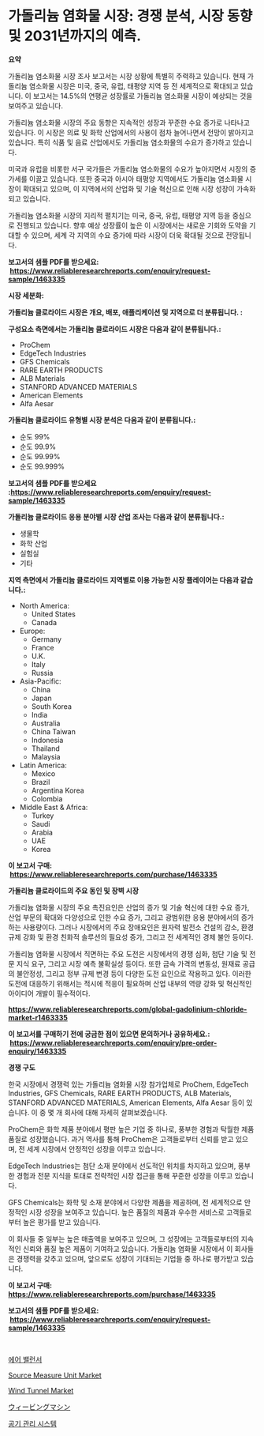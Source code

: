 <p><h1>가돌리늄 염화물 시장: 경쟁 분석, 시장 동향 및 2031년까지의 예측.</h1></p><p><strong>요약</strong></p>
<p><p>가돌리늄 염소화물 시장 조사 보고서는 시장 상황에 특별히 주력하고 있습니다. 현재 가돌리늄 염소화물 시장은 미국, 중국, 유럽, 태평양 지역 등 전 세계적으로 확대되고 있습니다. 이 보고서는 14.5%의 연평균 성장률로 가돌리늄 염소화물 시장이 예상되는 것을 보여주고 있습니다.</p><p>가돌리늄 염소화물 시장의 주요 동향은 지속적인 성장과 꾸준한 수요 증가로 나타나고 있습니다. 이 시장은 의료 및 화학 산업에서의 사용이 점차 늘어나면서 전망이 밝아지고 있습니다. 특히 식품 및 음료 산업에서도 가돌리늄 염소화물의 수요가 증가하고 있습니다.</p><p>미국과 유럽을 비롯한 서구 국가들은 가돌리늄 염소화물의 수요가 높아지면서 시장의 증가세를 이끌고 있습니다. 또한 중국과 아시아 태평양 지역에서도 가돌리늄 염소화물 시장이 확대되고 있으며, 이 지역에서의 산업화 및 기술 혁신으로 인해 시장 성장이 가속화되고 있습니다.</p><p>가돌리늄 염소화물 시장의 지리적 펼치기는 미국, 중국, 유럽, 태평양 지역 등을 중심으로 진행되고 있습니다. 향후 예상 성장률이 높은 이 시장에서는 새로운 기회와 도약을 기대할 수 있으며, 세계 각 지역의 수요 증가에 따라 시장이 더욱 확대될 것으로 전망됩니다.</p></p>
<p><strong>보고서의 샘플 PDF를 받으세요: &nbsp;<a href="https://www.reliableresearchreports.com/enquiry/request-sample/1463335">https://www.reliableresearchreports.com/enquiry/request-sample/1463335</a></strong></p>
<p><strong>시장 세분화:</strong></p>
<p><strong> 가돌리늄 클로라이드 시장은 개요, 배포, 애플리케이션 및 지역으로 더 분류됩니다. :</strong></p>
<p><strong>구성요소 측면에서는 가돌리늄 클로라이드 시장은 다음과 같이 분류됩니다.:</strong></p>
<p><ul><li>ProChem</li><li>EdgeTech Industries</li><li>GFS Chemicals</li><li>RARE EARTH PRODUCTS</li><li>ALB Materials</li><li>STANFORD ADVANCED MATERIALS</li><li>American Elements</li><li>Alfa Aesar</li></ul></p>
<p><strong> 가돌리늄 클로라이드 유형별 시장 분석은 다음과 같이 분류됩니다.:</strong></p>
<p><ul><li>순도 99%</li><li>순도 99.9%</li><li>순도 99.99%</li><li>순도 99.999%</li></ul></p>
<p><strong>보고서의 샘플 PDF를 받으세요 :<a href="https://www.reliableresearchreports.com/enquiry/request-sample/1463335">https://www.reliableresearchreports.com/enquiry/request-sample/1463335</a></strong></p>
<p><strong> 가돌리늄 클로라이드 응용 분야별 시장 산업 조사는 다음과 같이 분류됩니다.:</strong></p>
<p><ul><li>생물학</li><li>화학 산업</li><li>실험실</li><li>기타</li></ul></p>
<p><strong>지역 측면에서 가돌리늄 클로라이드 지역별로 이용 가능한 시장 플레이어는 다음과 같습니다.:</strong></p>
<p><ul>
    <li>
        North America:
        <ul>
            <li>United States</li>
            <li>Canada</li>
        </ul>
    </li>
    <li>
        Europe:
        <ul>
            <li>Germany</li>
            <li>France</li>
            <li>U.K.</li>
            <li>Italy</li>
            <li>Russia</li>
        </ul>
    </li>
    <li>
        Asia-Pacific:
        <ul>
            <li>China</li>
            <li>Japan</li>
            <li>South Korea</li>
            <li>India</li>
            <li>Australia</li>
            <li>China Taiwan</li>
            <li>Indonesia</li>
            <li>Thailand</li>
            <li>Malaysia</li>
        </ul>
    </li>
    <li>
        Latin America:
        <ul>
            <li>Mexico</li>
            <li>Brazil</li>
            <li>Argentina Korea</li>
            <li>Colombia</li>
        </ul>
    </li>
    <li>
        Middle East & Africa:
        <ul>
            <li>Turkey</li>
            <li>Saudi</li>
            <li>Arabia</li>
            <li>UAE</li>
            <li>Korea</li>
        </ul>
    </li>
    </ul></p>
<p><strong>이 보고서 구매: &nbsp;<a href="https://www.reliableresearchreports.com/purchase/1463335">https://www.reliableresearchreports.com/purchase/1463335</a></strong></p>
<p><strong>가돌리늄 클로라이드의 주요 동인 및 장벽 시장</strong></p>
<p><p>가돌리늄 염화물 시장의 주요 촉진요인은 산업의 증가 및 기술 혁신에 대한 수요 증가, 산업 부문의 확대와 다양성으로 인한 수요 증가, 그리고 광범위한 응용 분야에서의 증가하는 사용량이다. 그러나 시장에서의 주요 장애요인은 원자력 발전소 건설의 감소, 환경 규제 강화 및 환경 친화적 솔루션의 필요성 증가, 그리고 전 세계적인 경제 불안 등이다.</p><p>가돌리늄 염화물 시장에서 직면하는 주요 도전은 시장에서의 경쟁 심화, 첨단 기술 및 전문 지식 요구, 그리고 시장 예측 불확실성 등이다. 또한 금속 가격의 변동성, 원재료 공급의 불안정성, 그리고 정부 규제 변경 등이 다양한 도전 요인으로 작용하고 있다. 이러한 도전에 대응하기 위해서는 적시에 적응이 필요하며 산업 내부의 역량 강화 및 혁신적인 아이디어 개발이 필수적이다.</p></p>
<p><strong><a href="https://www.reliableresearchreports.com/global-gadolinium-chloride-market-r1463335">https://www.reliableresearchreports.com/global-gadolinium-chloride-market-r1463335</a></strong></p>
<p><strong>이 보고서를 구매하기 전에 궁금한 점이 있으면 문의하거나 공유하세요.: &nbsp;<a href="https://www.reliableresearchreports.com/enquiry/pre-order-enquiry/1463335">https://www.reliableresearchreports.com/enquiry/pre-order-enquiry/1463335</a></strong></p>
<p><strong>경쟁 구도</strong></p>
<p><p>한국 시장에서 경쟁력 있는 가돌리늄 염화물 시장 참가업체로 ProChem, EdgeTech Industries, GFS Chemicals, RARE EARTH PRODUCTS, ALB Materials, STANFORD ADVANCED MATERIALS, American Elements, Alfa Aesar 등이 있습니다. 이 중 몇 개 회사에 대해 자세히 살펴보겠습니다.</p><p>ProChem은 화학 제품 분야에서 평판 높은 기업 중 하나로, 풍부한 경험과 탁월한 제품 품질로 성장했습니다. 과거 역사를 통해 ProChem은 고객들로부터 신뢰를 받고 있으며, 전 세계 시장에서 안정적인 성장을 이루고 있습니다.</p><p>EdgeTech Industries는 첨단 소재 분야에서 선도적인 위치를 차지하고 있으며, 풍부한 경험과 전문 지식을 토대로 전략적인 시장 접근을 통해 꾸준한 성장을 이루고 있습니다.</p><p>GFS Chemicals는 화학 및 소재 분야에서 다양한 제품을 제공하며, 전 세계적으로 안정적인 시장 성장을 보여주고 있습니다. 높은 품질의 제품과 우수한 서비스로 고객들로부터 높은 평가를 받고 있습니다.</p><p>이 회사들 중 일부는 높은 매출액을 보여주고 있으며, 그 성장에는 고객들로부터의 지속적인 신뢰와 품질 높은 제품이 기여하고 있습니다. 가돌리늄 염화물 시장에서 이 회사들은 경쟁력을 갖추고 있으며, 앞으로도 성장이 기대되는 기업들 중 하나로 평가받고 있습니다.</p></p>
<p><strong>이 보고서 구매: &nbsp; <a href="https://www.reliableresearchreports.com/purchase/1463335">https://www.reliableresearchreports.com/purchase/1463335</a></strong></p>
<p><strong>보고서의 샘플 PDF를 받으세요: &nbsp;<a href="https://www.reliableresearchreports.com/enquiry/request-sample/1463335">https://www.reliableresearchreports.com/enquiry/request-sample/1463335</a></strong><strong></strong></p>
<p>&nbsp;</p>
<p><p><a href="https://medium.com/@rowanmaggio/%EA%B3%B5%EA%B8%B0-%EB%B0%B8%EB%9F%B0%EC%84%9C-%EC%8B%9C%EC%9E%A5-%EC%8B%9C%EC%9E%A5-%EC%A0%90%EC%9C%A0%EC%9C%A8-%EC%8B%9C%EC%9E%A5-%EB%8F%99%ED%96%A5-%EB%B0%8F-%EB%AF%B8%EB%9E%98-%EC%84%B1%EC%9E%A5-%ED%83%90%EC%83%89-6d44a6511f8c">에어 밸런서</a></p><p><a href="https://github.com/Sarissaschmalingtr6fz2739/Market-Research-Report-List-2/blob/main/source-measure-unit-market.md">Source Measure Unit Market</a></p><p><a href="https://github.com/jodemen/Market-Research-Report-List-2/blob/main/wind-tunnel-market.md">Wind Tunnel Market</a></p><p><a href="https://medium.com/@sandrajerde2015/%E7%B9%94%E6%A9%9F%E5%B8%82%E5%A0%B4%E3%81%AE%E5%88%86%E6%9E%90%E3%81%A82024%E5%B9%B4%E3%81%8B%E3%82%892031%E5%B9%B4%E3%81%BE%E3%81%A7%E3%81%AE%E3%82%B5%E3%82%A4%E3%82%BA%E3%81%AE%E4%BA%88%E6%B8%AC-3fb166f0ee1f">ウィービングマシン</a></p><p><a href="https://medium.com/@rowanmaggio/%EA%B3%B5%EA%B8%B0-%EA%B4%80%EB%A6%AC-%EC%8B%9C%EC%8A%A4%ED%85%9C-%EC%8B%9C%EC%9E%A5-%EC%A1%B0%EC%82%AC-%EB%B3%B4%EA%B3%A0%EC%84%9C-%EA%B7%B8-%EC%97%AD%EC%82%AC-%EB%B0%8F-2024%EB%85%84%EB%B6%80%ED%84%B0-2031%EB%85%84%EA%B9%8C%EC%A7%80%EC%9D%98-%EC%98%88%EC%B8%A1-a2d5aed8cfe8">공기 관리 시스템</a></p></p>